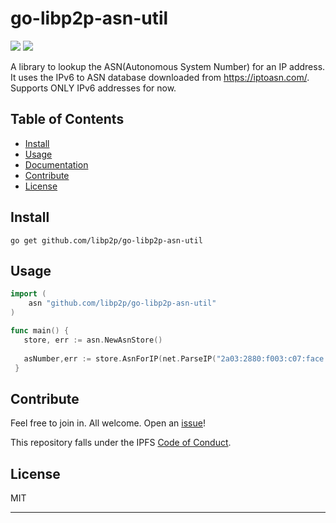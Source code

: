 # go-libp2p-asn-util

[![](https://img.shields.io/badge/made%20by-Protocol%20Labs-blue.svg?style=flat-square)](http://protocol.ai)
[![](https://img.shields.io/badge/project-libp2p-yellow.svg?style=flat-square)](http://github.com/libp2p/libp2p)

A library to lookup the ASN(Autonomous System Number) for an IP address. It uses the IPv6 to ASN database downloaded from https://iptoasn.com/.
Supports ONLY IPv6 addresses for now.   

## Table of Contents

- [Install](#install)
- [Usage](#usage)
- [Documentation](#documentation)
- [Contribute](#contribute)
- [License](#license)

## Install

```
go get github.com/libp2p/go-libp2p-asn-util
```

## Usage

```go
import (
    asn "github.com/libp2p/go-libp2p-asn-util"
)

func main() {
   store, err := asn.NewAsnStore()
   
   asNumber,err := store.AsnForIP(net.ParseIP("2a03:2880:f003:c07:face:b00c::2"))
 }
```

## Contribute

Feel free to join in. All welcome. Open an [issue](https://github.com/libp2p/go-libp2p-asn/issues)!

This repository falls under the IPFS [Code of Conduct](https://github.com/ipfs/community/blob/master/code-of-conduct.md).

## License

MIT

---

